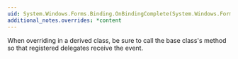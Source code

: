 ```yaml
---
uid: System.Windows.Forms.Binding.OnBindingComplete(System.Windows.Forms.BindingCompleteEventArgs)
additional_notes.overrides: *content
---
```


<p>When overriding <xref href="System.Windows.Forms.Binding.OnBindingComplete(System.Windows.Forms.BindingCompleteEventArgs)"></xref> in a derived class, be sure to call the base class's <xref href="System.Windows.Forms.Binding.OnBindingComplete(System.Windows.Forms.BindingCompleteEventArgs)"></xref> method so that registered delegates receive the event.</p>



